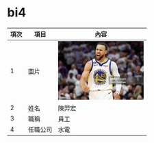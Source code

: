 # bi4

| 項次 | 項目 | 內容 |
|-----|------|------|
|1 | 圖片 |<img src="11111.jpg" width="200" hieght="300">|
|2 | 姓名 |陳羿宏|
|3 | 職稱 |員工|
|4 |任職公司 |水電|

